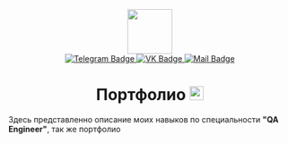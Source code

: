<div id="header" align="center">
  <img src="https://media.giphy.com/media/b73wUq1jFLBTy/giphy.gif" width="80"/>
</div>

<div id="badges" align="center">
  <a href="http://t.me/QA_Sergey_N">
    <img src="https://img.shields.io/badge/Telegram-9cf?style=for-the-badge&logo=Telegram&logoColor=dark" alt="Telegram Badge"/>
  </a>
  <a href="https://vk.com/nemtsov_sergei">
    <img src="https://img.shields.io/badge/VK-blue?style=for-the-badge&logo=VK&logoColor=white" alt="VK Badge"/>
  </a>
  <a href="mailto:nemtsov_sergey@list.ru">
    <img src="https://img.shields.io/badge/@Mail-important?style=for-the-badge&logo=@Mail&logoColor=white" alt="Mail Badge"/>
  </a>
  <h1>
  Портфолио
  <img src="https://user-images.githubusercontent.com/117725360/227227526-a9ce529d-bd87-4cf2-b2c5-773f0804a07f.png" width="25"
/>
</h1>
</div>




Здесь представленно описание  моих навыков по специальности **"QA Engineer"**, так же портфолио  

  

